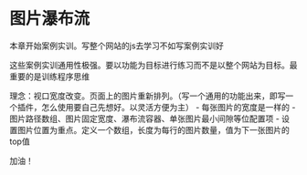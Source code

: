 # 图片瀑布流

本章开始案例实训。写整个网站的js去学习不如写案例实训好

这些案例实训通用性极强。要以功能为目标进行练习而不是以整个网站为目标。最重要的是训练程序思维

理念：视口宽度改变。页面上的图片重新排列。（写一个通用的功能出来，即写一个插件，怎么使用要自己先想好。以灵活方便为主）
    - 每张图片的宽度是一样的
    - 图片路径数组、图片固定宽度、瀑布流容器、单张图片最小间隙等位配置项
    - 设置图片位置为重点。定义一个数组，长度为每行的图片数量，值为下一张图片的top值

加油！